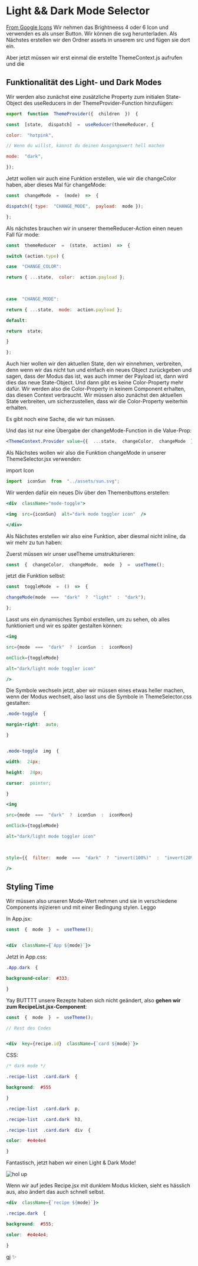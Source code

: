 #  Light && Dark Mode Selector


[From Google Icons](https://fonts.google.com/icons) Wir nehmen das Brightneess 4 oder 6 Icon und verwenden es als unser Button. Wir können die svg herunterladen. Als Nächstes erstellen wir den Ordner assets in unserem src und fügen sie dort ein.

Aber jetzt müssen wir erst einmal die erstellte ThemeContext.js aufrufen und die

  
##  Funktionalität des Light- und Dark Modes

  
Wir werden also zunächst eine zusätzliche Property zum initialen State-Object des useReducers in der ThemeProvider-Function hinzufügen:

  
```jsx
export  function  ThemeProvider({  children  })  {

const  [state,  dispatch]  =  useReducer(themeReducer, {

color:  "hotpink",

// Wenn du willst, kannst du deinen Ausgangswert hell machen

mode:  "dark",

});
```


Jetzt wollen wir auch eine Funktion erstellen, wie wir die changeColor haben, aber dieses Mal für changeMode:

  
```jsx
const  changeMode  =  (mode)  =>  {

dispatch({ type:  "CHANGE_MODE",  payload:  mode });

};
```


Als nächstes brauchen wir in unserer themeReducer-Action einen neuen Fall für mode:


```jsx
const  themeReducer  =  (state,  action)  =>  {

switch (action.type) {

case  "CHANGE_COLOR":

return { ...state,  color:  action.payload };

  
  
case  "CHANGE_MODE":

return { ...state,  mode:  action.payload };

default:

return  state;

}

};
```

  
Auch hier wollen wir den aktuellen State, den wir einnehmen, verbreiten, denn wenn wir das nicht tun und einfach ein neues Object zurückgeben und sagen, dass der Modus das ist, was auch immer der Payload ist, dann wird dies das neue State-Object. Und dann gibt es keine Color-Property mehr dafür. Wir werden also die Color-Property in keinem Component erhalten, das diesen Context verbraucht. Wir müssen also zunächst den aktuellen State verbreiten, um sicherzustellen, dass wir die Color-Property weiterhin erhalten.

Es gibt noch eine Sache, die wir tun müssen.

Und das ist nur eine Übergabe der changeMode-Function in die Value-Prop:


```jsx
<ThemeContext.Provider value={{  ...state,  changeColor,  changeMode  }}>
```

  
Als Nächstes wollen wir also die Funktion changeMode in unserer ThemeSelector.jsx verwenden:


import Icon


```jsx
import  iconSun  from  "../assets/sun.svg";
```


Wir werden dafür ein neues Div über den Themenbuttons erstellen:


```jsx
<div  className="mode-toggle">

<img  src={iconSun}  alt="dark mode toggler icon"  />

</div>
```

  
Als Nächstes erstellen wir also eine Funktion, aber diesmal nicht inline, da wir mehr zu tun haben:

Zuerst müssen wir unser useTheme umstrukturieren:


```jsx
const  {  changeColor,  changeMode,  mode  }  =  useTheme();
```


jetzt die Funktion selbst:

  
```jsx
const  toggleMode  =  ()  =>  {

changeMode(mode  ===  "dark"  ?  "light"  :  "dark");

};
```


Lasst uns ein dynamisches Symbol erstellen, um zu sehen, ob alles funktioniert und wir es später gestalten können:


```jsx
<img

src={mode  ===  "dark"  ?  iconSun  :  iconMoon}

onClick={toggleMode}

alt="dark/light mode toggler icon"

/>
```


Die Symbole wechseln jetzt, aber wir müssen eines etwas heller machen, wenn der Modus wechselt, also lasst uns die Symbole in ThemeSelector.css gestalten:


```css
.mode-toggle  {

margin-right:  auto;

}


.mode-toggle  img  {

width:  24px;

height:  24px;

cursor:  pointer;

}
```


```jsx
<img

src={mode  ===  "dark"  ?  iconSun  :  iconMoon}

onClick={toggleMode}

alt="dark/light mode toggler icon"

  

style={{  filter:  mode  ===  "dark"  ?  "invert(100%)"  :  "invert(20%)"  }}

/>
```


##  Styling Time

  
Wir müssen also unseren Mode-Wert nehmen und sie in verschiedene Components injizieren und mit einer Bedingung stylen. Leggo

In App.jsx:


```jsx
const  {  mode  }  =  useTheme();


<div  className={`App ${mode}`}>
```


Jetzt in App.css:


```css
.App.dark  {

background-color:  #333;

}
```


Yay BUTTTT unsere Rezepte haben sich nicht geändert, also **gehen wir zum RecipeList.jsx-Component**:

  
```jsx
const  {  mode  }  =  useTheme();

// Rest des Codes


<div  key={recipe.id}  className={`card ${mode}`}>
```


CSS:


```css
/* dark mode */

.recipe-list  .card.dark  {

background:  #555

}

.recipe-list  .card.dark  p,

.recipe-list  .card.dark  h3,

.recipe-list  .card.dark  div  {

color:  #e4e4e4

}
```


Fantastisch, jetzt haben wir einen Light & Dark Mode!

![hol up](../images/but-wait.jpg)

Wenn wir auf jedes Recipe.jsx mit dunklem Modus klicken, sieht es hässlich aus, also ändert das auch schnell selbst.
  
 
```jsx
<div  className={`recipe ${mode}`}>
```


```css
.recipe.dark  {

background:  #555;

color:  #e4e4e4;

}
```


gj ✨
